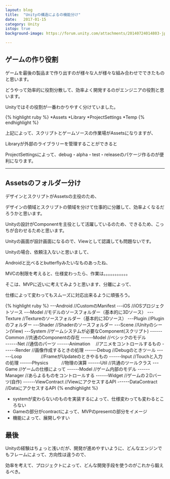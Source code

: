 ```yaml
---
layout: blog
title:  "Unityの構造によるの機能分け"
date:   2017-01-15
category: Unity
istop: true
background-image: https://forum.unity.com/attachments/20140724014803-jpg.168039/

---
```



## ゲームの作り役割

ゲームを最後の製品まで作り出すのが様々な人が様々な組み合わせでできたものと思います。

どうやって効率的に役割分散して、効率よく開発するのがエンジニアの役割と思います。

Unityではその役割が一番わかりやすく分けていました。

{% highlight ruby %}
*Assets
*Library
*ProjectSettings
*Temp
{% endhighlight %}

上記によって、スクリプトとゲームソースの作業場がAssetsになりますが、

Libraryが外部のライブラリーを管理することができると

ProjectSettingsによって、debug・alpha・test・releaseのパケージ作るのが便利になります。

---

## Assetsのフォルダー分け

デザインとスクリプトがAssetsの主役のため、

デザインの領域とスクリプトの領域を分けて仕事的に分離して、効率よくなるだろうかと思います。

Unityの設計がComponentを主役として活躍しているのため、できるため、こっちが合わせるためと思います。

Unityの画面が設計画面になるので、Viewとして認識しても問題ないです。

Unityの場合、依頼注入ないと思いまして、

Androidと比べるとbutterflyみたいなものあったね、

MVCの制限を考えると、仕様変わったら、作業は。。。。。。。。。。。

そこは、MVPに近いに考えてみようと思います、分離によって、

仕様によって変わってもスムーズに対応出来るように頑張ろう。

{% highlight ruby %}
---Android     //CustomのManifest
---iOS         //iOSプロジェクトソース
---Model       //モデルのソースフォルダー（基本的に3Dソース）
---Texture     //Textureのソースフォルダー（基本的に3Dソース）
---Plugin      //Pluginのフォルダー
---Shader      //Shaderのソースフォルダー
---Scene       //Unityのシーン(View)
---System      //ゲームシステムが必要なComponent(スクリプト)
------Common      //共通のComponentの存在
------Model       //ベシックのモデル        
------Net         //通信のパーツ
------Animation　 //アニメをコントロールするもの
------Render      //画像作成するときの処理
------Debug       //Debugのときツール
------Loop　　　　 //FrameがUpdateのときやるもの
------Input       //Touchと入力の処理
------Physics　　　//物理の演算
------Util        //共通のツールクラス
---Game        //ゲームの仕様によって
------Model             //ゲーム内部のモデル
------Manager           //あらよるものをコントロールする
------Widget            //ゲームの２Dバーツ(自作)
------ViewContract          //ViewにアクセスするAPI
------DataContract          //DataにアクセスするAPI
{% endhighlight %}

* systemが変わらないのものを実装するによって、仕様変わっても変わるところない
* Gameの部分がcontractによって、MVPのpresentの部分をイメージ
* 機能によって、展開しやすい

## 最後

Unityの経験はちょっと浅いだが、開発が進めやすいように、どんなエンジンでもフレームによって、方向性は違うので、

効率を考えて、プロジェクトによって、どんな開発手段を使うのがこれから鍛えるべき。
